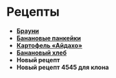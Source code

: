 # Рецепты

- [**Брауни**](brownie.md)
- [**Банановые панкейки**](banana_pankeiks.md)
- [**Картофель «Айдахо»**](aidaxo.md)
- [**Банановый хлеб**](banana_hleb.md)
- **Новый рецепт**
- **Новый рецепт 4545 для клона**

